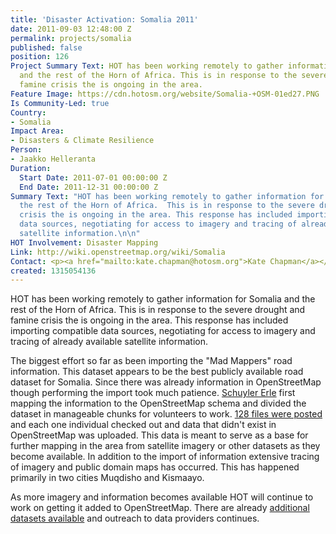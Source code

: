 ```yaml
---
title: 'Disaster Activation: Somalia 2011'
date: 2011-09-03 12:48:00 Z
permalink: projects/somalia
published: false
position: 126
Project Summary Text: HOT has been working remotely to gather information for Somalia
  and the rest of the Horn of Africa. This is in response to the severe drought and
  famine crisis the is ongoing in the area.
Feature Image: https://cdn.hotosm.org/website/Somalia-+OSM-01ed27.PNG
Is Community-Led: true
Country:
- Somalia
Impact Area:
- Disasters & Climate Resilience
Person:
- Jaakko Helleranta
Duration:
  Start Date: 2011-07-01 00:00:00 Z
  End Date: 2011-12-31 00:00:00 Z
Summary Text: "HOT has been working remotely to gather information for Somalia and
  the rest of the Horn of Africa.  This is in response to the severe drought and famine
  crisis the is ongoing in the area. This response has included importing compatible
  data sources, negotiating for access to imagery and tracing of already available
  satellite information.\n\n"
HOT Involvement: Disaster Mapping
Link: http://wiki.openstreetmap.org/wiki/Somalia
Contact: <p><a href="mailto:kate.chapman@hotosm.org">Kate Chapman</a></p>
created: 1315054136
---
```


<p>HOT has been working remotely to gather information for Somalia and the rest of the Horn of Africa. This is in response to the severe drought and famine crisis the is ongoing in the area. This response has included importing compatible data sources, negotiating for access to imagery and tracing of already available satellite information. <!--break--></p><p>The biggest effort so far as been importing the "Mad Mappers" road information. This dataset appears to be the best publicly available road dataset for Somalia. Since there was already information in OpenStreetMap though performing the import took much patience. <a href="http://iconocla.st/">Schuyler Erle</a> first mapping the information to the OpenStreetMap schema and divided the dataset in manageable chunks for volunteers to work. <a href="http://wiki.openstreetmap.org/wiki/WikiProject_Somalia/Roads">128 files were posted</a> and each one individual checked out and data that didn't exist in OpenStreetMap was uploaded. This data is meant to serve as a base for further mapping in the area from satellite imagery or other datasets as they become available. In addition to the import of information extensive tracing of imagery and public domain maps has occurred. This has happened primarily in two cities Muqdisho and Kismaayo.</p><p>As more imagery and information becomes available HOT will continue to work on getting it added to OpenStreetMap. There are already <a href="https://wiki.openstreetmap.org/wiki/WikiProject_Somalia/VectorAndMapData">additional datasets available</a> and outreach to data providers continues.</p>
